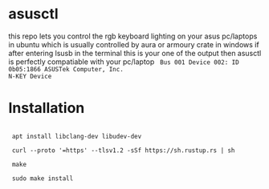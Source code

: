 # asusctl
this repo lets you control the rgb keyboard lighting on your asus pc/laptops in ubuntu which is usually controlled by aura or armoury crate in windows
if after entering lsusb in the terminal this is your one of the output then asusctl is perfectly compatiable with your pc/laptop
<code>
Bus 001 Device 002: ID 0b05:1866 ASUSTek Computer, Inc. N-KEY Device
</code>
# Installation
<code>
 apt install libclang-dev libudev-dev <br>
 curl --proto '=https' --tlsv1.2 -sSf https://sh.rustup.rs | sh <br>
 make <br>
 sudo make install <br>
</code>
